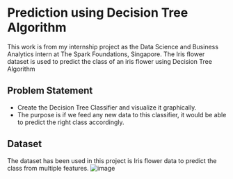# Prediction using Decision Tree Algorithm
This work is from my internship project as the Data Science and Business Analytics intern at The Spark Foundations, Singapore.
The Iris flower dataset is used to predict the class of an iris flower using Decision Tree Algorithm

## Problem Statement
- Create the Decision Tree Classifier and visualize it graphically.
- The purpose is if we feed any new data to this classifier, it would be able to predict the right class accordingly.

## Dataset
The dataset has been used in this project is Iris flower data to predict the class from multiple features.
![image](https://github.com/vaishnaviadhav/Prediction_using_DecisionTree/assets/71253152/757318d0-7cee-4725-9fca-ed703919fdbb)
